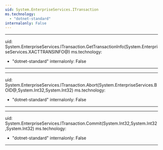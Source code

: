 ```yaml
---
uid: System.EnterpriseServices.ITransaction
ms.technology: 
  - "dotnet-standard"
internalonly: False
---
```


---
uid: System.EnterpriseServices.ITransaction.GetTransactionInfo(System.EnterpriseServices.XACTTRANSINFO@)
ms.technology: 
  - "dotnet-standard"
internalonly: False
---

---
uid: System.EnterpriseServices.ITransaction.Abort(System.EnterpriseServices.BOID@,System.Int32,System.Int32)
ms.technology: 
  - "dotnet-standard"
internalonly: False
---

---
uid: System.EnterpriseServices.ITransaction.Commit(System.Int32,System.Int32,System.Int32)
ms.technology: 
  - "dotnet-standard"
internalonly: False
---
